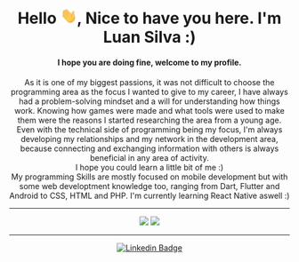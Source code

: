 <h1 align="center">Hello <img src="https://raw.githubusercontent.com/ABSphreak/ABSphreak/master/gifs/Hi.gif" width="30px">, Nice to have you here. I'm Luan Silva :)</h1>


<h4 align="center">I hope you are doing fine, welcome to my profile.</h4>



<p align="center"> 
  As it is one of my biggest passions, it was not difficult to choose the programming area as the focus I wanted to give to my career, I have always had a problem-solving mindset and a will for understanding how things work. Knowing how games were made and what tools were used to make them were the reasons I started researching the area from a young age.
  <br>
Even with the technical side of programming being my focus, I'm always developing my relationships and my network in the development area, because connecting and exchanging information with others is always beneficial in any area of activity.   
  <br>
I hope you could learn a little bit of me :)
  <br>
My programming Skills are mostly focused on mobile development but with some web developtment knowledge too, ranging from Dart, Flutter and Android to CSS, HTML and PHP. I'm currently learning React Native aswell :)
</p>

 ---

<div align="center">
    <img height="260em" src="https://github-readme-stats.vercel.app/api?username=luanss19&show_icons=true&theme=dark"/>
    <img height="260em" src="https://github-readme-stats.vercel.app/api/top-langs/?username=luanss19&theme=dark"/>
</div>
   
 ---
 
<div align="center">

   [![Linkedin Badge](https://img.shields.io/badge/-Luan%20Silva-292929?style=flat-square&logo=Linkedin&logoColor=white&link=https://www.linkedin.com/in/luan-silva-99b872213/)](https://www.linkedin.com/in/luan-silva-99b872213/)
  
</div>
